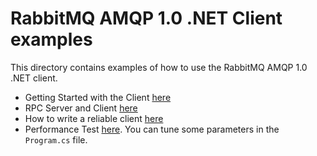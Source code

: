 # RabbitMQ AMQP 1.0 .NET Client examples

This directory contains examples of how to use the RabbitMQ AMQP 1.0 .NET client.

- Getting Started with the Client [here](./GettingStarted/)
- RPC Server and Client [here](./Rpc/)
- How to write a reliable client [here](./HAClient/)
- Performance Test [here](./PerformanceTest/). You can tune some parameters in the `Program.cs` file.
